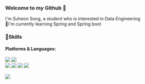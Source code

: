 <h3>Welcome to my Github 👋</h3>
I'm Suheon Song, a student who is interested in Data Engineering <br>
🌱I'm currently learning Spring and Spring boot

<h3>💪Skills</h3>
<h4>Platforms & Languages:</h4>
<div>
  <img src="https://img.shields.io/badge/Spring Boot-6DB33F?style=flat-square&logo=Spring Boot&logoColor=white"/>
  <img src="https://img.shields.io/badge/React-61DAFB?style=flat-square&logo=React&logoColor=white"/>
</div>
<div>
  <img src="https://img.shields.io/badge/C++-00599C?style=flat-square&logo=C++&logoColor=white"/>
  <img src="https://img.shields.io/badge/Python-3776AB?style=flat-square&logo=Python&logoColor=white"/>
  <img src="https://img.shields.io/badge/Java-007396?style=flat-square&logo=Java&logoColor=white"/>
  <img src="https://img.shields.io/badge/JavaScript-F7DF1E?style=flat-square&logo=JavaScript&logoColor=white"/>
</div>
<br>
<div>
  <img src="http://mazassumnida.wtf/api/v2/generate_badge?boj=songsuheon97">
</div>
